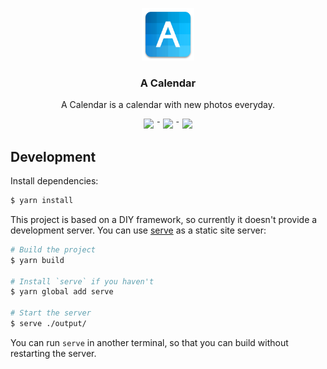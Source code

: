 <p align="center"><img src="./public/favicon.png" alt="The logo of A Calendar" width="84" height="84"></p>

<h3 align="center">A Calendar</h3>

<p align="center">A Calendar is a calendar with new photos everyday.</p>

<p align="center"><a href="https://a-calendar.vercel.app/"><img src="https://img.shields.io/badge/%F0%9F%8C%8F-Visit-lightgreen?style=flat"></a> ¯ <a href="#development"><img src="https://img.shields.io/badge/%E2%8C%A8-Develop-41ccff?style=flat"></a> ¯ <a href="https://open.vscode.dev/MrWillCom/a-calendar"><img src="https://open.vscode.dev/badges/open-in-vscode.svg"></a></p>

## Development

Install dependencies:

```sh
$ yarn install
```

This project is based on a DIY framework, so currently it doesn't provide a development server. You can use [serve](https://github.com/vercel/serve) as a static site server:

```sh
# Build the project
$ yarn build

# Install `serve` if you haven't
$ yarn global add serve

# Start the server
$ serve ./output/
```

You can run `serve` in another terminal, so that you can build without restarting the server.
